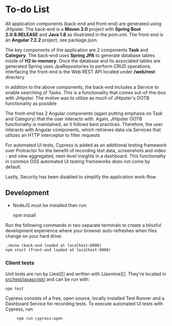 # To-do List

All application components (back-end and
front-end) are generated using JHipster.
The back-end is a <b>Maven 3.0</b> project with <b>Spring Boot 2.0.8.RELEASE</b> and <b>Java 1.8</b>
as illustrated in the pom.xml. The front-end is an <b>Angular 7.2.2</b> project, see package.json.

The key components of the application are 2 components <b>Task</b> and <b>Category</b>. The back-end
uses <b>Spring JPA</b> to generate database tables inside of <b>H2 in-memory</b>.
Once the database and its associated tables are generated Spring uses JpaRepositories to perform
CRUD operations. Interfacing the front-end is the Web REST API located under <b>/web/rest</b>
directory

In addition to the above components, the back-end includes a Service to enable searching of Tasks.
This is a functionality that comes out-of-the-box with JHipster. The motive was to utilize as much of
JHipster's OOTB
functionality as possible

The front-end has 2 Angular components (again putting emphasis on Task and Category) that the user
interacts with. Again, JHipster OOTB functionality is maintained, as it follows best practices.
Therefore, the user
interacts with Angular components, which retrieves data via Services that utilizes an HTTP
interceptor to filter requests</p>

For automated UI tests, Cypress is added as an additional testing framework over Protractor for the
benefit of recording test data, screenshots and video - and view aggregated, next-level insights in
a dashboard. This functionality in common OSS automated UI testing frameworks does not come by default.

Lastly, Security has been disabled to simplify the application work-flow.

## Development

-   NodeJS must be installed then run:


    npm install

Run the following commands in two separate terminals to create a blissful development experience where your browser
auto-refreshes when files change on your hard drive.

    ./mvnw (back-end loaded at localhost:8080)
    npm start (front-end loaded at localhost:9000)

### Client tests

Unit tests are run by [Jest][] and written with [Jasmine][]. They're located in [src/test/javascript/](src/test/javascript/) and can be run with:

    npm test

Cypress consists of a free, open source, locally installed Test Runner and a Dashboard Service for recording tests. To execute automated UI tests with Cypress, run:

         npm run cypress:open
